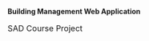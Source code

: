 <strong>**Building Management Web Application**</strong>
<br>
<p style="font-size: 16px">SAD Course Project</p>
